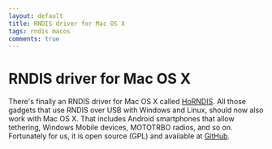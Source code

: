 ```yaml
---
layout: default
title: RNDIS driver for Mac OS X
tags: rndis macos
comments: true
---
```

# RNDIS driver for Mac OS X

There's finally an RNDIS driver for Mac OS X called [HoRNDIS](http://joshuawise.com/horndis). All those gadgets that use RNDIS over USB with Windows and Linux, should now also work with Mac OS X. That includes Android smartphones that allow tethering, Windows Mobile devices, MOTOTRBO radios, and so on. Fortunately for us, it is open source (GPL) and available at [GitHub](https://github.com/jwise/horndis).
